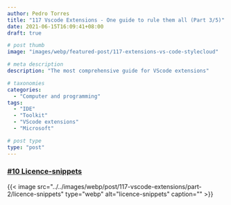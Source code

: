 ```yaml
---
author: Pedro Torres
title: "117 Vscode Extensions - One guide to rule them all (Part 3/5)"
date: 2021-06-15T16:09:41+08:00
draft: true

# post thumb
image: "images/webp/featured-post/117-extensions-vs-code-stylecloud"

# meta description
description: "The most comprehensive guide for VScode extensions"

# taxonomies
categories:
  - "Computer and programming"
tags:
  - "IDE"
  - "Toolkit"
  - "VScode extensions"
  - "Microsoft"

# post type
type: "post"
---
```



### [#10 Licence-snippets](https://github.com/benemohamed/licence-snippets)


{{< image src="../../images/webp/post/117-vscode-extensions/part-2/licence-snippets" type="webp" alt="licence-snippets" caption="" >}}
